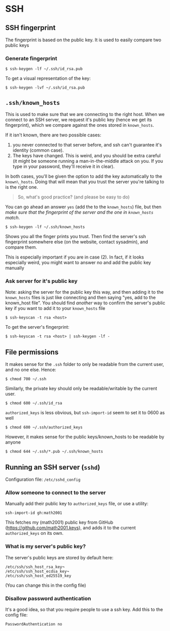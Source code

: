 # SSH

## SSH fingerprint

The fingerprint is based on the public key. It is used to easily compare two
public keys

### Generate fingerprint

    $ ssh-keygen -lf ~/.ssh/id_rsa.pub

To get a visual representation of the key:

    $ ssh-keygen -lvf ~/.ssh/id_rsa.pub

## `.ssh/known_hosts`

This is used to make sure that we are connecting to the right host. When we
connect to an SSH server, we request it's public key (hence we get its
fingerprint), which we compare against the ones stored in `known_hosts`.

If it isn't known, there are two possible cases:

1. you never connected to that server before, and ssh can't guarantee it's
identity (common case).
2. The keys have changed. This is weird, and you should be extra careful (it
might be someone running a man-in-the-middle attack on you. If you type in your
password, they'll receive it in clear).

In both cases, you'll be given the option to add the key automatically to the
`known\_hosts`. Doing that will mean that you trust the server you're talking
to is the right one.

> So, what's good practice? (and please be easy to do)

You can go ahead an answer `yes` (add the to the `known_hosts`) file, but then
*make sure that the fingerprint of the server and the one in `known_hosts`
match*.


    $ ssh-keygen -lf ~/.ssh/known_hosts

Shows you all the finger prints you trust. Then find the server's ssh
fingerprint somewhere else (on the website, contact sysadmin), and compare
them.

This is especially important if you are in case (2). In fact, if it looks
especially weird, you might want to answer no and add the public key manually

### Ask server for it's public key

Note: asking the server for the public key this way, and then adding it to the
`known_hosts` files is just like connecting and then saying "yes, add to the
known\_host file". You should find *another* way to confirm the server's
public key if you want to add it to your `known_hosts` file

    $ ssh-keyscan -t rsa <host>

To get the server's fingerprint:

    $ ssh-keyscan -t rsa <host> | ssh-keygen -lf -

## File permissions

It makes sense for the `.ssh` folder to only be readable from the current user,
and no one else. Hence:

    $ chmod 700 ~/.ssh

Similarly, the private key should only be readable/writable by the current
user.

    $ chmod 600 ~/.ssh/id_rsa

`authorized_keys` is less obvious, but `ssh-import-id` seem to set it to 0600
as well

    $ chmod 600 ~/.ssh/authorized_keys

However, it makes sense for the public keys/known\_hosts to be readable by
anyone

    $ chmod 644 ~/.ssh/*.pub ~/.ssh/known_hosts

## Running an SSH server (`sshd`)

Configuration file: `/etc/sshd_config`

### Allow someone to connect to the server

Manually add their public key to `authorized_keys` file, or use a utility:

    ssh-import-id gh:math2001

This fetches my (math2001) public key from GitHub
(<https://github.com/math2001.keys>), and adds it to the current
`authorized_keys` on its own.

### What is my server's public key?

The server's public keys are stored by default here:

    /etc/ssh/ssh_host_rsa_key¬
    /etc/ssh/ssh_host_ecdsa_key¬
    /etc/ssh/ssh_host_ed25519_key

(You can change this in the config file)

### Disallow password authentication

It's a good idea, so that you require people to use a ssh key. Add this to the
config file:

    PasswordAuthentication no

